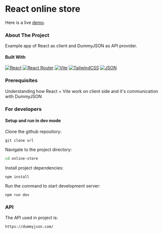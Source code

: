 # React online store

Here is a live [demo](https://online-store.netlify.app/).

### About The Project

Example app of React as client and DummyJSON as API provider.

#### Built With

[![React](https://img.shields.io/badge/React-%2320232a.svg?logo=react&logoColor=%2361DAFB)](https://react.dev/)
[![React Router](https://img.shields.io/badge/React_Router-CA4245?logo=react-router&logoColor=white)](https://reactrouter.com/en/main)
[![Vite](https://img.shields.io/badge/Vite-646CFF?logo=vite&logoColor=fff)](https://vite.dev/)
[![TailwindCSS](https://img.shields.io/badge/Tailwind%20CSS-%2338B2AC.svg?logo=tailwind-css&logoColor=white)](https://tailwindcss.com/)
[![JSON](https://img.shields.io/badge/JSON-000?logo=json&logoColor=fff)](https://www.json.org/json-en.html)

### Prerequisites

Understanding how React + Vite work on client side and it's communication with DummyJSON

### For developers

#### Setup and run in dev mode

Clone the github repository:

```
git clone url
```

Navigate to the project directory:

```sh
cd online-store
```

Install project dependencies:

```
npm install
```

Run the command to start development server:

```
npm run dev
```

### API

The API used in project is:

```
https://dummyjson.com/
```
